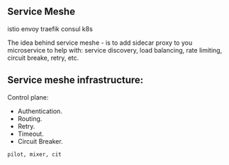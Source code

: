 Service Meshe
-

istio
envoy
traefik
consul
k8s

The idea behind service meshe - is to add sidecar proxy
to you microservice to help with:
service discovery, load balancing, rate limiting, circuit breake, retry, etc.

## Service meshe infrastructure:

Control plane:
* Authentication.
* Routing.
* Retry.
* Timeout.
* Circuit Breaker.

````
pilot, mixer, cit
````
